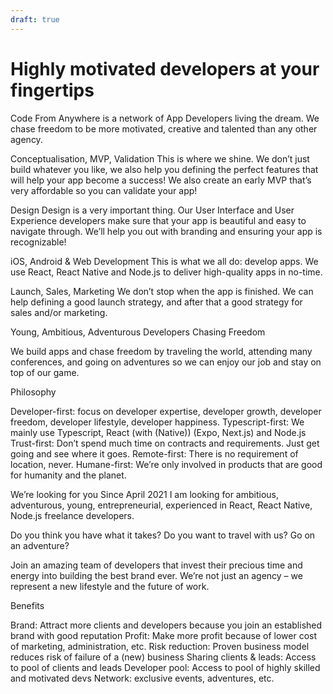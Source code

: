 ```yaml
---
draft: true
---
```


# Highly motivated developers at your fingertips

Code From Anywhere is a network of App Developers living the dream. We chase freedom to be more motivated, creative and talented than any other agency.

Conceptualisation, MVP, Validation
This is where we shine. We don’t just build whatever you like, we also help you defining the perfect features that will help your app become a success! We also create an early MVP that’s very affordable so you can validate your app!

Design
Design is a very important thing. Our User Interface and User Experience developers make sure that your app is beautiful and easy to navigate through. We’ll help you out with branding and ensuring your app is recognizable!

iOS, Android & Web Development
This is what we all do: develop apps. We use React, React Native and Node.js to deliver high-quality apps in no-time.

Launch, Sales, Marketing
We don’t stop when the app is finished. We can help defining a good launch strategy, and after that a good strategy for sales and/or marketing.

Young, Ambitious, Adventurous Developers Chasing Freedom

We build apps and chase freedom by traveling the world, attending many conferences, and going on adventures so we can enjoy our job and stay on top of our game.

Philosophy

Developer-first: focus on developer expertise, developer growth, developer freedom, developer lifestyle, developer happiness.
Typescript-first: We mainly use Typescript, React (with (Native)) (Expo, Next.js) and Node.js
Trust-first: Don’t spend much time on contracts and requirements. Just get going and see where it goes.
Remote-first: There is no requirement of location, never.
Humane-first: We’re only involved in products that are good for humanity and the planet.

We’re looking for you
Since April 2021 I am looking for ambitious, adventurous, young, entrepreneurial, experienced in React, React Native, Node.js freelance developers.

Do you think you have what it takes? Do you want to travel with us? Go on an adventure?

Join an amazing team of developers that invest their precious time and energy into building the best brand ever. We’re not just an agency – we represent a new lifestyle and the future of work.

Benefits

Brand: Attract more clients and developers because you join an established brand with good reputation
Profit: Make more profit because of lower cost of marketing, administration, etc.
Risk reduction: Proven business model reduces risk of failure of a (new) business
Sharing clients & leads: Access to pool of clients and leads
Developer pool: Access to pool of highly skilled and motivated devs
Network: exclusive events, adventures, etc.
